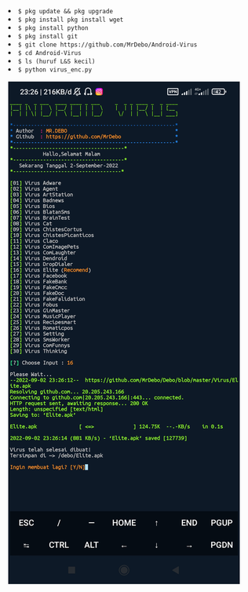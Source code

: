 <li><code>$ pkg update && pkg upgrade</code></li>
<li><code>$ pkg install pkg install wget</code></li>
<li><code>$ pkg install python</code></li>
<li><code>$ pkg install git</code></li>
<li><code>$ git clone https://github.com/MrDebo/Android-Virus</code></li>
<li><code>$ cd Android-Virus</code></li>
<li><code>$ ls (huruf L&S kecil)</code></li>
<li><code>$ python virus_enc.py</code></li>
<br/>
<img src="https://github.com/MrDebo/Android-Virus/blob/main/Screenshot_2022-09-02-23-26-18-371_com.termux.jpg" />
